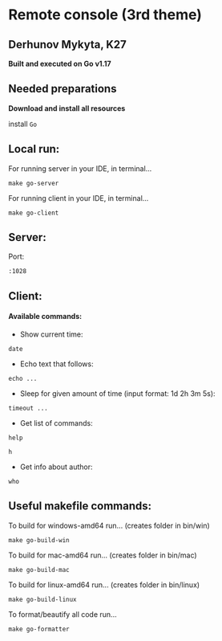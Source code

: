 # Remote console (3rd theme)

## Derhunov Mykyta, K27

**Built and executed on Go v1.17**

## Needed preparations

**Download and install all resources**

install `Go`

## Local run:

For running server in your IDE, in terminal...

```
make go-server
```

For running client in your IDE, in terminal...

```
make go-client
```

## Server:

Port:

```
:1028
```

## Client:

#### Available commands:

* Show current time:

```
date
```

* Echo text that follows:
```
echo ...
```

* Sleep for given amount of time (input format: 1d 2h 3m 5s):
```
timeout ...
```

* Get list of commands:
```
help
```
```
h
```

* Get info about author:
```
who
```

## Useful makefile commands:

To build for windows-amd64 run... (creates folder in bin/win)

```
make go-build-win
```

To build for mac-amd64 run... (creates folder in bin/mac)

```
make go-build-mac
```

To build for linux-amd64 run... (creates folder in bin/linux)

```
make go-build-linux
```

To format/beautify all code run...

```
make go-formatter
```